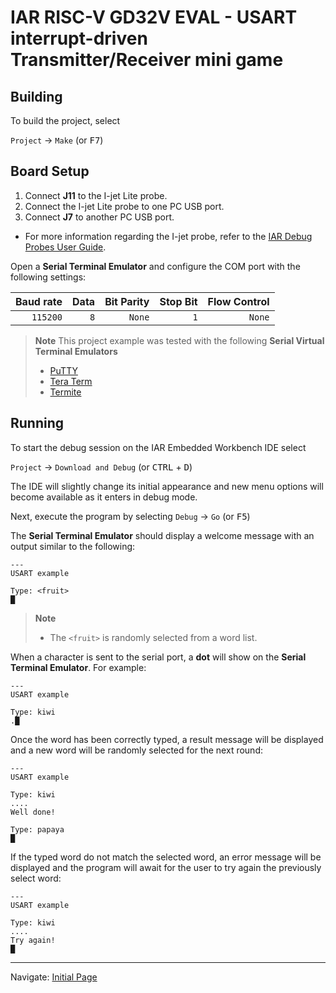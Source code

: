 # IAR RISC-V GD32V EVAL - USART interrupt-driven Transmitter/Receiver mini game 

## Building
	
To build the project, select 

`Project` → `Make` (or <kbd>F7</kbd>)


## Board Setup

1. Connect __J11__ to the I-jet Lite probe.
2. Connect the I-jet Lite probe to one PC USB port.
3. Connect __J7__ to another PC USB port.

* For more information regarding the I-jet probe, refer to the [IAR Debug Probes User Guide][ijet-guide-url].

[ijet-guide-url]: https://netstorage.iar.com/SuppDB/Public/UPDINFO/014617/riscv/doc/EWRISCV_DebugProbes.pdf 

Open a __Serial Terminal Emulator__ and configure the COM port with the following settings:

| __Baud rate__ | __Data__ | __Bit Parity__ | __Stop Bit__ | __Flow Control__ |
|--------------:|---------:|---------------:|-------------:|-----------------:|
|      `115200` |      `8` |         `None` |          `1` |           `None` |

> __Note__
> This project example was tested with the following __Serial Virtual Terminal Emulators__
> * [PuTTY][putty-url]
> * [Tera Term][tera-term-url]
> * [Termite][termite-url] 

[putty-url]: https://www.chiark.greenend.org.uk/~sgtatham/putty/latest.html 
[tera-term-url]: https://ttssh2.osdn.jp/index.html.en
[termite-url]: https://www.compuphase.com/software_termite.htm

## Running

To start the debug session on the IAR Embedded Workbench IDE select

`Project` → `Download and Debug` (or <kbd>CTRL</kbd> + <kbd>D</kbd>)

The IDE will slightly change its initial appearance and new menu options will become available as it enters in debug mode.

Next, execute the program by selecting
`Debug` → `Go` (or <kbd>F5</kbd>)

The __Serial Terminal Emulator__ should display a welcome message with an output similar to the following:
```
---
USART example

Type: <fruit>
█
```

> __Note__
> * The `<fruit>` is randomly selected from a word list.

When a character is sent to the serial port, a __dot__ will show on the __Serial Terminal Emulator__. For example:
```
---
USART example

Type: kiwi
.█
```

Once the word has been correctly typed, a result message will be displayed and a new word will be randomly selected for the next round:
```
---
USART example

Type: kiwi
....
Well done!

Type: papaya
█
```

If the typed word do not match the selected word, an error message will be displayed and the program will await for the user to try again the previously select word: 

```
---
USART example

Type: kiwi
....
Try again!
█
```

---
Navigate: [Initial Page][home-url]

[home-url]: ../../README.md
